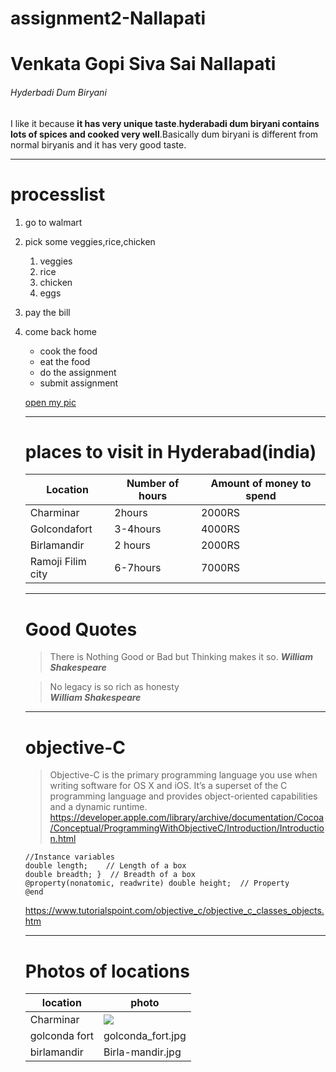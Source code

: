 # assignment2-Nallapati
# Venkata Gopi Siva Sai Nallapati
###### Hyderbadi Dum Biryani
I like it because **it has very unique taste**.**hyderabadi dum biryani contains lots of spices and cooked very well**.Basically dum biryani is different from normal biryanis and it has very good taste.

***

# processlist
1. go to walmart
2. pick some veggies,rice,chicken
    1. veggies
    2. rice
    3. chicken
    4. eggs
3. pay the bill
4. come back home
   * cook the food
   * eat the food
   * do the assignment
   * submit assignment

   [open my pic](AboutMe.md)

   ***

   # places to visit in Hyderabad(india)
   |Location|Number of hours|Amount of money to spend|
   |---|---|---|
   |Charminar|2hours|2000RS|
   |Golcondafort|3-4hours|4000RS|
   |Birlamandir|2 hours|2000RS|
   |Ramoji Filim city|6-7hours|7000RS|

   ***

   # Good Quotes
   >There is Nothing Good or Bad but Thinking makes it so. 
    ***William Shakespeare***

   >No legacy is so rich as honesty   
    ***William Shakespeare***      

    ***

    # objective-C
    >Objective-C is the primary programming language you use when writing software for OS X and iOS. It’s a superset of the C programming language and provides object-oriented capabilities and a dynamic runtime.
    <https://developer.apple.com/library/archive/documentation/Cocoa/Conceptual/ProgrammingWithObjectiveC/Introduction/Introduction.html>

    ```@interface Box:NSObject {
   //Instance variables
   double length;    // Length of a box
   double breadth; }  // Breadth of a box 
   @property(nonatomic, readwrite) double height;  // Property
   @end
   ```

   <https://www.tutorialspoint.com/objective_c/objective_c_classes_objects.htm>

   ***

   # Photos of locations
   |location|photo|
   |---|---|
   |Charminar|![](charminar.jpg)|
   |golconda fort|golconda_fort.jpg|
   |birlamandir|Birla-mandir.jpg|


   



